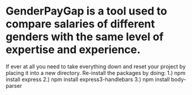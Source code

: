 # GenderPayGap is a tool used to compare salaries of different genders with the same level of expertise and experience.

If ever at all you need to take everything down and reset your project by placing it into a new directory. Re-install the packages by doing:
1.) npm install express
2.) npm install express3-handlebars
3.) npm install body-parser
